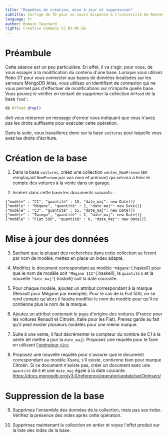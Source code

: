 ```yaml
---
title: "Requêtes de création, mise à jour et suppression"
subtitle: Corrigé de TD pour un cours dispensé à l'université de Rennes 2
language: fr
author: Romain Tavenard
rights: Creative Commons CC BY-NC-SA
---
```


# Préambule

Cette séance est un peu particulière.
En effet, il va s'agir, pour vous, de vous essayer à la modification du contenu d'une base.
Lorsque vous utilisez Robo 3T pour vous connecter aux bases de données localisées sur les serveurs MongoDB Atlas, vous utilisez un identifiant de connexion qui ne vous permet pas d'effectuer de modifications sur n'importe quelle base.
Vous pouvez le vérifier en tentant de supprimer la collection `NYfood` de la base `food` :

```javascript
db.NYfood.drop()
```

doit vous retourner un message d'erreur vous indiquant que vous n'avez pas les droits suffisants pour exécuter cette opération.

Dans la suite, vous travaillerez donc sur la base `voitures` pour laquelle vous avez les droits d'écriture.

# Création de la base

1. Dans la base `voitures`, créez une collection `ventes_NomPrenom` (en remplaçant `NomPrenom` par vos nom et prénom) qui servira à tenir le compte des voitures à la vente dans un garage.

2. Insérez dans cette base les documents suivants :

```
{"modèle" : "C1", "quantité" : 15, "date_maj": new Date()}
{"modèle" : "Mégane", "quantité" : 2, "date_maj": new Date()}
{"modèle" : "C3", "quantité" : 15, "date_maj": new Date()}
{"modèle" : "Twingo", "quantité" : 2, "date_maj": new Date()}
{"modèle" : "Fiat 500", "quantité" : 0, "date_maj": new Date()}
```

# Mise à jour des données

3. Sachant que la plupart des recherches dans cette collection se feront par nom de modèle, mettez en place un index adapté.

4. Modifiez le document correspondant au modèle `"Mégane"`{.haskell} pour que le nom de modèle soit `"Mégane III"`{.haskell}, la `quantité` `5` et la nouvelle `"date_maj"`{.haskell} soit la date courante.

5. Pour chaque modèle, ajoutez un attribut correspondant à la marque (Renault pour Mégane par exemple). Pour le cas de la Fiat 500, on se rend compte qu'alors il faudra modifier le nom du modèle pour qu'il ne contienne plus le nom de la marque.

6. Ajoutez un attribut contenant le pays d'origine des voitures (France pour les voitures Renault et Citroën, Italie pour les Fiat). Prenez garde au fait qu'il peut exister plusieurs modèles pour une même marque.

7. Suite à une vente, il faut décrémenter le compteur du nombre de C1 à la vente (et mettre à jour la `date_maj`). Proposez une requête pour le faire en utilisant [l'opérateur `$inc`](https://docs.mongodb.org/v3.0/reference/operator/update/inc/#up._S_inc)

8. Proposez une nouvelle requête pour s'assurer que le document correspondant au modèle Xsara, s'il existe, contienne bien pour marque Citroën. Si ce document n'existe pas, créer un document avec une `quantité` de `0` et une `date_maj` égale à la date courante. <https://docs.mongodb.org/v3.0/reference/operator/update/setOnInsert/>

# Suppression de la base

9. Supprimez l'ensemble des données de la collection, mais pas ses index. Vérifiez la présence des index après cette opération.

10. Supprimez maintenant la collection en entier et voyez l'effet produit sur la liste des index de la base.

<!-- 11. Pour finir, supprimez la base entière. -->
